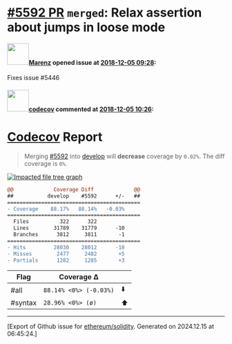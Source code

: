 # [\#5592 PR](https://github.com/ethereum/solidity/pull/5592) `merged`: Relax assertion about jumps in loose mode

#### <img src="https://avatars.githubusercontent.com/u/424752?u=2d50de05ec528b9b84f8b905a56e90669b0f8927&v=4" width="50">[Marenz](https://github.com/Marenz) opened issue at [2018-12-05 09:28](https://github.com/ethereum/solidity/pull/5592):

Fixes issue #5446 

#### <img src="https://avatars.githubusercontent.com/in/254?v=4" width="50">[codecov](https://github.com/apps/codecov) commented at [2018-12-05 10:26](https://github.com/ethereum/solidity/pull/5592#issuecomment-444436062):

# [Codecov](https://codecov.io/gh/ethereum/solidity/pull/5592?src=pr&el=h1) Report
> Merging [#5592](https://codecov.io/gh/ethereum/solidity/pull/5592?src=pr&el=desc) into [develop](https://codecov.io/gh/ethereum/solidity/commit/6efe2a526691f42e83b11cf670ec3e7f51927b3e?src=pr&el=desc) will **decrease** coverage by `0.02%`.
> The diff coverage is `0%`.

[![Impacted file tree graph](https://codecov.io/gh/ethereum/solidity/pull/5592/graphs/tree.svg?width=650&token=87PGzVEwU0&height=150&src=pr)](https://codecov.io/gh/ethereum/solidity/pull/5592?src=pr&el=tree)

```diff
@@             Coverage Diff             @@
##           develop    #5592      +/-   ##
===========================================
- Coverage    88.17%   88.14%   -0.03%     
===========================================
  Files          322      322              
  Lines        31789    31779      -10     
  Branches      3812     3811       -1     
===========================================
- Hits         28030    28012      -18     
- Misses        2477     2482       +5     
- Partials      1282     1285       +3
```

| Flag | Coverage Δ | |
|---|---|---|
| #all | `88.14% <0%> (-0.03%)` | :arrow_down: |
| #syntax | `28.96% <0%> (ø)` | :arrow_up: |


-------------------------------------------------------------------------------



[Export of Github issue for [ethereum/solidity](https://github.com/ethereum/solidity). Generated on 2024.12.15 at 06:45:24.]
